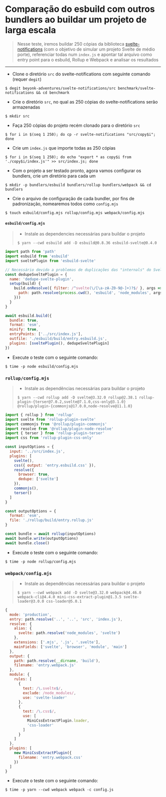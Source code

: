 # Comparação do esbuild com outros bundlers ao buildar um projeto de larga escala

> Nesse teste, iremos buildar 250 cópias da biblioteca [svelte-notifications](https://github.com/beyonk-adventures/svelte-notifications) (com o objetivo de simular um projeto Svelte de médio porte), referenciar todas num `index.js` e apontar tal arquivo como entry point para o esbuild, Rollup e Webpack e analisar os resultados

---

- Clone o diretório `src` do svelte-notifications com seguinte comando (requer `degit`)

```
$ degit beyonk-adventures/svelte-notifications/src benchmark/svelte-notifications && cd benchmark
```

- Crie o diretório `src`, no qual as 250 cópias do svelte-notifications serão armazenadas

```
$ mkdir src
```

- Faça 250 cópias do projeto recém clonado para o diretório `src`

```
$ for i in $(seq 1 250); do cp -r svelte-notifications "src/copy$i"; done
```

- Crie um `index.js` que importe todas as 250 cópias

```
$ for i in $(seq 1 250); do echo "export * as copy$i from './copy$i/index.js'" >> src/index.js; done
```

- Com o projeto a ser testado pronto, agora vamos configurar os bundlers, crie um diretório para cada um

```
$ mkdir -p bundlers/esbuild bundlers/rollup bundlers/webpack && cd bundlers
```

- Crie o arquivo de configuração de cada bundler, por fins de padronização, nomearemos todos como `config.mjs`

```
$ touch esbuild/config.mjs rollup/config.mjs webpack/config.mjs
```

#### `esbuild/config.mjs`

> - Instale as dependencies necessárias para buildar o projeto
>
> ```
> $ yarn --cwd esbuild add -D esbuild@0.8.36 esbuild-svelte@0.4.0
> ```

```javascript
import path from 'path'
import esbuild from 'esbuild'
import sveltePlugin from 'esbuild-svelte'

// Necessário devido a problemas de duplicações das "internals" do Svelte
const dedupeSveltePlugin = {
  name: 'dedupe-svelte-plugin',
  setup(build) {
    build.onResolve({ filter: /^svelte(\/[\a-zA-Z0-9@-]+)?$/ }, args => ({
      path: path.resolve(process.cwd(), 'esbuild', 'node_modules', args.path, 'index.js')
    }))
  }
}

await esbuild.build({
  bundle: true,
  format: 'esm',
  minify: true,
  entryPoints: ['../src/index.js'],
  outfile: './esbuild/build/entry.esbuild.js',
  plugins: [sveltePlugin(), dedupeSveltePlugin]
})
```

- Execute o teste com o seguinte comando:

```
$ time -p node esbuild/config.mjs
```

### `rollup/config.mjs`

> - Instale as dependências necessárias para buildar o projeto
>
> ```
> $ yarn --cwd rollup add -D svelte@3.32.0 rollup@2.38.1 rollup-plugin-{terser@7.0.2,svelte@7.1.0,css-only@3.1.0} @rollup/plugin-{commonjs@17.0.0,node-resolve@11.1.0}
> ```

```javascript
import { rollup } from 'rollup'
import svelte from 'rollup-plugin-svelte'
import commonjs from '@rollup/plugin-commonjs'
import resolve from '@rollup/plugin-node-resolve'
import { terser } from 'rollup-plugin-terser'
import css from 'rollup-plugin-css-only'

const inputOptions = {
  input: '../src/index.js',
  plugins: [
    svelte(),
    css({ output: 'entry.esbuild.css' }),
    resolve({
      browser: true,
      dedupe: ['svelte']
    }),
    commonjs(),
    terser()
  ]
}

const outputOptions = {
  format: 'esm',
  file: './rollup/build/entry.rollup.js'
}

const bundle = await rollup(inputOptions)
await bundle.write(outputOptions)
await bundle.close()
```

- Execute o teste com o seguinte comando:

```
$ time -p node rollup/config.mjs
```

### `webpack/config.mjs`

> - Instale as dependências necessárias para buildar o projeto
>
> ```
> $ yarn --cwd webpack add -D svelte@3.32.0 webpack@4.46.0 webpack-cli@4.4.0 mini-css-extract-plugin@1.3.5 svelte-loader@3.0.0 css-loader@5.0.1
> ```

```javascript
{
  mode: 'production',
  entry: path.resolve('..', '..', 'src', 'index.js'),
  resolve: {
    alias: {
      svelte: path.resolve('node_modules', 'svelte')
    },
    extensions: ['.mjs', '.js', '.svelte'],
    mainFields: ['svelte', 'browser', 'module', 'main']
  },
  output: {
    path: path.resolve(__dirname, 'build'),
    filename: 'entry.webpack.js'
  },
  module: {
    rules: [
      {
        test: /\.svelte$/,
        exclude: /node_modules/,
        use: 'svelte-loader'
      },
      {
        test: /\.css$/,
        use: [
          MiniCssExtractPlugin.loader,
          'css-loader'
        ]
      }
    ]
  },
  plugins: [
    new MiniCssExtractPlugin({
      filename: 'entry.webpack.css'
    })
  ]
}
```

- Execute o teste com o seguinte comando:

```
$ time -p yarn --cwd webpack webpack -c config.js
```
